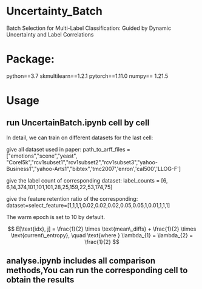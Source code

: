 # Uncertainty_Batch
Batch Selection for Multi-Label Classification: Guided by Dynamic Uncertainty and Label Correlations

# Package:
python==3.7
skmultilearn==1.2.1
pytorch==1.11.0 
numpy== 1.21.5

# Usage

## run UncertainBatch.ipynb cell by cell
   
In detail, we can train on different datasets for the last cell: 

give all dataset used in paper: path_to_arff_files = ["emotions","scene","yeast", "Corel5k","rcv1subset1","rcv1subset2","rcv1subset3","yahoo-Business1","yahoo-Arts1","bibtex",'tmc2007','enron','cal500','LLOG-F']

give the label count of corresponding dataset: label_counts = [6, 6,14,374,101,101,101,28,25,159,22,53,174,75]

give the feature retention ratio of the corresponding: dataset=select_feature=[1,1,1,1,0.02,0.02,0.02,0.05,0.05,1,0.01,1,1,1]

The warm epoch is set to 10 by default.

$$
E[\text{idx}, j] = \frac{1}{2} \times \text{mean\_diffs} + \frac{1}{2} \times \text{current\_entropy}, \quad \text{where } \lambda_{1} = \lambda_{2} = \frac{1}{2}
$$



## analyse.ipynb includes all comparison methods,You can run the corresponding cell to obtain the results
